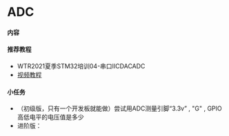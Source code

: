 # ADC

#### 内容

#### 推荐教程
- WTR2021夏季STM32培训04-串口IICDACADC
- [视频教程](https://www.bilibili.com/video/BV1Sy4y1y7B1?p=7&vd_source=baa784078e67e28c38d26cf6881f8357)
#### 小任务
- （初级版，只有一个开发板就能做）尝试用ADC测量引脚“3.3v” , "G" , GPIO高低电平的电压值是多少
- 进阶版：